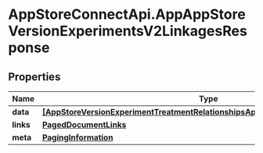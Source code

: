 # AppStoreConnectApi.AppAppStoreVersionExperimentsV2LinkagesResponse

## Properties

Name | Type | Description | Notes
------------ | ------------- | ------------- | -------------
**data** | [**[AppStoreVersionExperimentTreatmentRelationshipsAppStoreVersionExperimentData]**](AppStoreVersionExperimentTreatmentRelationshipsAppStoreVersionExperimentData.md) |  | 
**links** | [**PagedDocumentLinks**](PagedDocumentLinks.md) |  | 
**meta** | [**PagingInformation**](PagingInformation.md) |  | [optional] 


